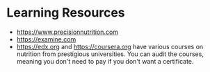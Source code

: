 # Learning Resources

- https://www.precisionnutrition.com
- https://examine.com
- https://edx.org and https://coursera.org have various courses on nutrition from prestigious universities. You can audit the courses, meaning you don't need to pay if you don't want a certificate.
